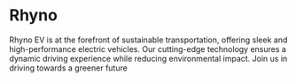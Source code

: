 # Rhyno
Rhyno EV is at the forefront of sustainable transportation, offering sleek and high-performance electric vehicles. Our cutting-edge technology ensures a dynamic driving experience while reducing environmental impact. Join us in driving towards a greener future
